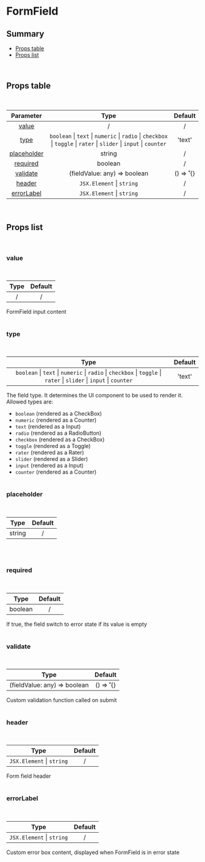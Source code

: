 # FormField

## Summary

- [Props table](#props-table)
- [Props list](#props-list)

<br>

## Props table

<br>

<!-- prettier-ignore -->
| <div style='text-align:center;margin:auto;'>Parameter</div> | <div style='text-align:center;margin:auto;'>Type</div> | <div style='text-align:center;margin:auto;'>Default</div> |
| ----------------------------------------------------------- | --------------------------------------------------------- | ------------------------------------------------------------- |
| <div style='text-align:center;margin:auto;'>[value](#value)</div> | <div style='text-align:center;margin:auto;'>/</div> | <div style='text-align:center;margin:auto;'>/</div> |
| <div style='text-align:center;margin:auto;'>[type](#type)</div> | <div style='text-align:center;margin:auto;'>`boolean` &#124; `text` &#124; `numeric` &#124; `radio` &#124; `checkbox` &#124; `toggle` &#124; `rater` &#124; `slider` &#124; `input` &#124; `counter`</div> | <div style='text-align:center;margin:auto;'>'text'</div> |
| <div style='text-align:center;margin:auto;'>[placeholder](#placeholder)</div> | <div style='text-align:center;margin:auto;'>string</div> | <div style='text-align:center;margin:auto;'>/</div> |
| <div style='text-align:center;margin:auto;'>[required](#required)</div> | <div style='text-align:center;margin:auto;'>boolean</div> | <div style='text-align:center;margin:auto;'>/</div> |
| <div style='text-align:center;margin:auto;'>[validate](#validate)</div> | <div style='text-align:center;margin:auto;'>(fieldValue: any) => boolean</div> | <div style='text-align:center;margin:auto;'>() => ˚{}</div> |
| <div style='text-align:center;margin:auto;'>[header](#header)</div> | <div style='text-align:center;margin:auto;'>`JSX.Element` &#124; `string`</div> | <div style='text-align:center;margin:auto;'>/</div> |
| <div style='text-align:center;margin:auto;'>[errorLabel](#errorlabel)</div> | <div style='text-align:center;margin:auto;'>`JSX.Element` &#124; `string`</div> | <div style='text-align:center;margin:auto;'>/</div> |

<br>

## Props list

<br>

### value

<br>

<!-- prettier-ignore -->
| <div style='text-align:center;margin:auto;'>Type</div> | <div style='text-align:center;margin:auto;'>Default</div> |
| ---------------------------------------------------------- | --------------------------------------------------------- |
| <div style='text-align:center;margin:auto;'>/</div> | <div style='text-align:center;margin:auto;'>/</div> |

FormField input content<br><br>

### type

<br>

<!-- prettier-ignore -->
| <div style='text-align:center;margin:auto;'>Type</div> | <div style='text-align:center;margin:auto;'>Default</div> |
| ---------------------------------------------------------- | --------------------------------------------------------- |
| <div style='text-align:center;margin:auto;'>`boolean` &#124; `text` &#124; `numeric` &#124; `radio` &#124; `checkbox` &#124; `toggle` &#124; `rater` &#124; `slider` &#124; `input` &#124; `counter`</div> | <div style='text-align:center;margin:auto;'>'text'</div> |

The field type. It determines the UI component to be used to render it. Allowed types are:

- `boolean` (rendered as a CheckBox)
- `numeric` (rendered as a Counter)
- `text` (rendered as a Input)
- `radio` (rendered as a RadioButton)
- `checkbox` (rendered as a CheckBox)
- `toggle` (rendered as a Toggle)
- `rater` (rendered as a Rater)
- `slider` (rendered as a Slider)
- `input` (rendered as a Input)
- `counter` (rendered as a Counter)<br><br>

### placeholder

<br>

<!-- prettier-ignore -->
| <div style='text-align:center;margin:auto;'>Type</div> | <div style='text-align:center;margin:auto;'>Default</div> |
| ---------------------------------------------------------- | --------------------------------------------------------- |
| <div style='text-align:center;margin:auto;'>string</div> | <div style='text-align:center;margin:auto;'>/</div> |

<br><br>

### required

<br>

<!-- prettier-ignore -->
| <div style='text-align:center;margin:auto;'>Type</div> | <div style='text-align:center;margin:auto;'>Default</div> |
| ---------------------------------------------------------- | --------------------------------------------------------- |
| <div style='text-align:center;margin:auto;'>boolean</div> | <div style='text-align:center;margin:auto;'>/</div> |

If true, the field switch to error state if its value is empty<br><br>

### validate

<br>

<!-- prettier-ignore -->
| <div style='text-align:center;margin:auto;'>Type</div> | <div style='text-align:center;margin:auto;'>Default</div> |
| ---------------------------------------------------------- | --------------------------------------------------------- |
| <div style='text-align:center;margin:auto;'>(fieldValue: any) => boolean</div> | <div style='text-align:center;margin:auto;'>() => ˚{}</div> |

Custom validation function called on submit<br><br>

### header

<br>

<!-- prettier-ignore -->
| <div style='text-align:center;margin:auto;'>Type</div> | <div style='text-align:center;margin:auto;'>Default</div> |
| ---------------------------------------------------------- | --------------------------------------------------------- |
| <div style='text-align:center;margin:auto;'>`JSX.Element` &#124; `string`</div> | <div style='text-align:center;margin:auto;'>/</div> |

Form field header<br><br>

### errorLabel

<br>

<!-- prettier-ignore -->
| <div style='text-align:center;margin:auto;'>Type</div> | <div style='text-align:center;margin:auto;'>Default</div> |
| ---------------------------------------------------------- | --------------------------------------------------------- |
| <div style='text-align:center;margin:auto;'>`JSX.Element` &#124; `string`</div> | <div style='text-align:center;margin:auto;'>/</div> |

Custom error box content, displayed when FormField is in error state<br><br>
